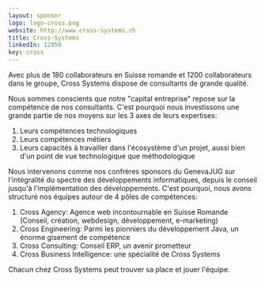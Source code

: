 ```yaml
---
layout: sponsor
logo: logo-cross.png
website: http://www.cross-systems.ch
title: Cross-Systems
linkedIn: 12959
key: cross
---
```


Avec plus de 180 collaborateurs en Suisse romande et 1200 collaborateurs dans le groupe, Cross Systems dispose de consultants de grande qualité.

Nous sommes conscients que notre "capital entreprise" repose sur la compétence de nos consultants. C'est pourquoi nous investissons une grande partie de nos moyens sur les 3 axes de leurs expertises:
1. Leurs compétences technologiques
2. Leurs compétences métiers
3. Leurs capacités à travailler dans l'écosystème d'un projet, aussi bien d'un point de vue technologique que méthodologique

Nous intervenons comme nos confrères sponsors du GenevaJUG sur l'intégralité du spectre des développements informatiques, depuis le conseil jusqu'à l'implémentation des développements.
C'est pourquoi, nous avons structuré nos équipes autour de 4 pôles de compétences:
1. Cross Agency: Agence web incontournable en Suisse Romande (Conseil, création, webdesign, développement, e-marketing)
2. Cross Engineering: Parmi les pionniers du développement Java, un énorme gisement de compétence
3. Cross Consulting: Conseil ERP, un avenir prometteur
4. Cross Business Intelligence: une spécialité de Cross Systems

Chacun chez Cross Systems peut trouver sa place et jouer l'équipe.
